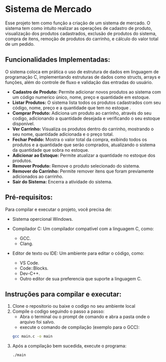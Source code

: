 # Sistema de Mercado 
Esse projeto tem como função a criação de um sistema de mercado. O sistema tem como intuito realizar as operações de cadastro de produto, visualização dos produtos cadastrados, exclusão de produtos do sistema, compra de itens, remoção de produtos do carrinho, e cálculo do valor total de um pedido. 

## Funcionalidades Implementadas:
O sistema coloca em prática o uso de estrutura de dados em linguagem de programação C, implementando estruturas de dados como structs, arrays e funções, além do controle de fluxo e validação das entradas do usuário.

- **Cadastro de Produto:** Permite adicionar novos produtos ao sistema com um código numerico único, nome, preço e quantidade em estoque.
- **Listar Produtos:** O sistema lista todos os produtos cadastrados com seu código, nome, preço e a quantidade que tem no estoque .
- **Comprar Produto:** Adiciona um produto ao carrinho, através do seu codigo, adicionando a quantidade desejada e verificando o seu estoque disponível.
- **Ver Carrinho:** Visualiza os produtos dentro do carrinho, mostrando o seu nome, quantidade adicionada e o preço total.
- **Fechar Pedido:** Mostra o valor total da compra, exibindo todos os produtos e a quantidade que serão comprados, atualizando o sistema da quantidade que sobra no estoque.
- **Adicionar ao Estoque:** Permite atualizar a quantidade no estoque dos produtos.
- **Remover Produto:** Remove o produto selecionado do sistema.
- **Remover do Carrinho:** Permite remover itens que foram previamente adicionados ao carrinho.
- **Sair do Sistema:** Encerra a atividade do sistema.

## Pré-requisitos:
Para compilar e executar o projeto, você precisa de:
- Sistema opercional Windows.
- Compilador C: Um compilador compatível com a linguagem C, como:
    - GCC.
    - Clang.

- Editor de texto ou IDE: Um ambiente para editar o código, como:
    - VS Code.
    - Code::Blocks.
    - Dev-C++.
    -  Outro editor de sua preferencia que suporte a linguagem C.

## Instruções para compilar e executar:
1. Clone o repositorio ou baixe o codigo no seu ambiente local
2. Compile o codigo seguindo o passo a passo:
    - Abra o terminal ou o prompt de comando e abra a pasta onde o arquivo foi salvo.
    - execute o comando de compilação (exemplo para o GCC):
    ```bash
    gcc main.c -o main
    ```
3. Após a compilação bem sucedida, execute o programa: 
    ```bash
    ./main
    ```